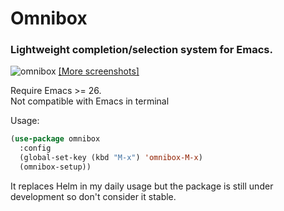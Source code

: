 # Omnibox

### Lightweight completion/selection system for Emacs.  

![omnibox](https://github.com/sebastiencs/omnibox/raw/screenshots/omnibox.png)
[[More screenshots]](https://github.com/sebastiencs/omnibox/tree/screenshots)

Require Emacs >= 26.  
Not compatible with Emacs in terminal  

Usage:
```el
(use-package omnibox
  :config
  (global-set-key (kbd "M-x") 'omnibox-M-x)
  (omnibox-setup))
```

It replaces Helm in my daily usage but the package is still under development so don't consider it stable.
